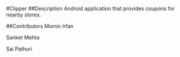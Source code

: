 #Clipper
##Description
Android application that provides coupons for nearby stores.

##Contributors
Momin Irfan

Sanket Mehta

Sai Pathuri